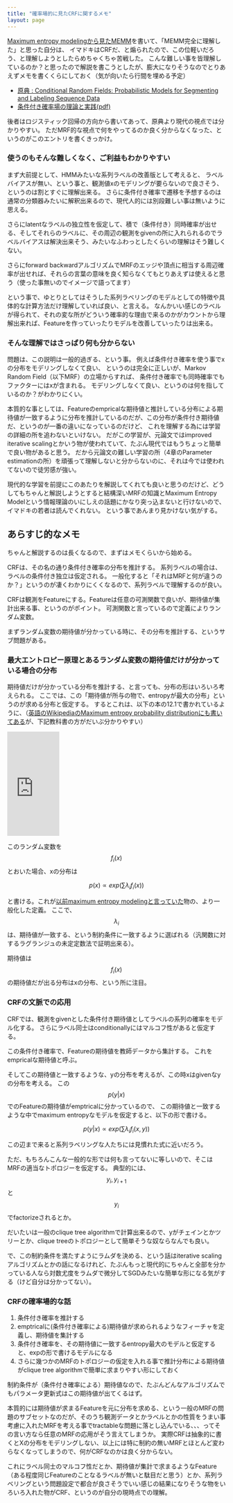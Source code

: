 ```yaml
---
title: "確率場的に見たCRFに関するメモ"
layout: page	
---
```


[Maximum entropy modelingから見たMEMM](https://karino2.github.io/2019/01/23/174024.html)を書いて、「MEMM完全に理解した」と思った自分は、 イマドキはCRFだ、と煽られたので、この位軽いだろう、と理解しようとしたらめちゃくちゃ苦戦した。
こんな難しい事を皆理解しているのか？と思ったので解説を書こうとしたが、膨大になりそうなのでとりあえずメモを書くくらにしておく（気が向いたら行間を埋める予定）

- [原典 : Conditional Random Fields: Probabilistic Models for Segmenting and Labeling Sequence Data](https://repository.upenn.edu/cis_papers/159/)
- [条件付き確率場の理論と実践(pdf)](https://www.ism.ac.jp/editsec/toukei/pdf/64-2-179.pdf)

後者はロジスティック回帰の方向から書いてあって、原典より現代の視点では分かりやすい。
ただMRF的な視点で何をやってるのか良く分からなくなった、というのがこのエントリを書くきっかけ。

### 使うのもそんな難しくなく、ご利益もわかりやすい

まず大前提として、HMMみたいな系列ラベルの改善版として考えると、
ラベルバイアスが無い、という事と、観測値xのモデリングが要らないので良さそう、というのは割とすぐに理解出来る。
さらに条件付き確率で遷移を予想するのは通常の分類器みたいに解釈出来るので、現代人的には別段難しい事は無いように思える。

さらにlatentなラベルの独立性を仮定して、積で（条件付き）同時確率が出せる、そしてそれらのラベルに、その周辺の観測をgivenの所に入れられるのでラベルバイアスは解決出来そう、みたいなふわっとしたくらいの理解はそう難しくない。

さらにforward backwardアルゴリズムでMRFのエッジや頂点に相当する周辺確率が出せれば、それらの言葉の意味を良く知らなくてもとりあえずは使えると思う（使った事無いのでイメージで語ってます）

という事で、ゆとりとしてはそうした系列ラベリングのモデルとしての特徴や具体的な計算方法だけ理解していれば良い、と言える。
なんかいい感じのラベルが得られて、それの変な所がどういう確率的な理由で来るのかがカウントから理解出来れば、Featureを作っていったりモデルを改善していったりは出来る。

### そんな理解ではさっぱり何も分からない

問題は、この説明は一般的過ぎる、という事。
例えば条件付き確率を使う事でxの分布をモデリングしなくて良い、
というのは完全に正しいが、Markov Random Field（以下MRF）の立場からすれば、
条件付き確率でも同時確率でもファクターにはxが含まれる。
モデリングしなくて良い、というのは何を指しているのか？がわかりにくい。

本質的な事としては、Featureのempricalな期待値と推計している分布による期待値が一致するように分布を推計しているのだが、この分布が条件付き期待値だ、というのが一番の違いになっているのだけど、
これを理解する為には学習の詳細の所を追わないといけない。
だがこの学習が、元論文ではimproved iterative scalingとかいう物が使われていて、たぶん現代ではもうちょっと簡単で良い物があると思う。
だから元論文の難しい学習の所（4章のParameter estimationの所）を頑張って理解しないと分からないのに、それは今では使われてないので徒労感が強い。

現代的な学習を前提にこのあたりを解説してくれても良いと思うのだけど、どうしてもちゃんと解説しようとすると結構深いMRFの知識とMaximum Entropy Modelという情報理論のいにしえの話題にかなり突っ込まないと行けないので、イマドキの若者は読んでくれない。
という事であんまり見かけない気がする。

## あらすじ的なメモ

ちゃんと解説するのは長くなるので、まずはメモくらいから始める。

CRFは、その名の通り条件付き確率の分布を推計する。
系列ラベルの場合は、ラベルの条件付き独立は仮定される。
一般化すると「それはMRFと何が違うのか？」というのが凄くわかりにくくなるので、系列ラベルで理解するのが良い。

CRFは観測をFeatureにする。Featureは任意の可測関数で良いが、期待値が集計出来る事、というのがポイント。
可測関数と言っているので定義によりランダム変数。

まずランダム変数の期待値が分かっている時に、その分布を推計する、というサブ問題がある。


### 最大エントロピー原理とあるランダム変数の期待値だけが分かっている場合の分布

期待値だけが分かっている分布を推計する、と言っても、分布の形はいろいろ考えられる。
ここでは、この「期待値が所与の物で、entropyが最大の分布」というのが求める分布と仮定する。
するとこれは、以下の本の12.1で書かれているように、（[英語のWikipediaのMaximum entropy probability distributionにも書いてある](https://en.m.wikipedia.org/wiki/Maximum_entropy_probability_distribution)が、下記教科書の方がだいぶ分かりやすい）

<iframe style="width:120px;height:240px;" marginwidth="0" marginheight="0" scrolling="no" frameborder="0" src="https://rcm-fe.amazon-adsystem.com/e/cm?ref=qf_sp_asin_til&t=karino203-22&m=amazon&o=9&p=8&l=as1&IS1=1&detail=1&asins=B00HLG9ISQ&bc1=ffffff&lt1=_top&fc1=333333&lc1=0066c0&bg1=ffffff&f=ifr"> </iframe>

このランダム変数を$$f_i(x)$$とおいた場合、xの分布は

$$p(x) \propto exp(\sum{\lambda _i f_i(x)})$$

と書ける。これが[以前maximum entropy modelingと言っていた](https://karino2.github.io/2019/01/23/174024.html)物の、より一般化した定義。
ここで、$$\lambda _ i$$は、期待値が一致する、という制約条件に一致するように選ばれる（汎関数に対するラグランジュの未定定数法で証明出来る）。

期待値は$$f_i(x)$$の期待値だが出る分布はxの分布、という所に注目。

### CRFの文脈での応用

CRFでは、観測をgivenとした条件付き期待値としてラベルの系列の確率をモデル化する。
さらにラベル同士はconditionallyにはマルコフ性があると仮定する。

この条件付き確率で、Featureの期待値を教師データから集計する。
これをempricalな期待値と呼ぶ。

そしてこの期待値と一致するような、yの分布を考えるが、この時xはgivenなyの分布を考える。
この$$p(y|x)$$でのFeatureの期待値がemptricalに分かっているので、
この期待値と一致するような中でmaximum entropyなモデルを仮定すると、以下の形で書ける。

$$ p(y|x) \propto exp(\sum{\lambda _i f_i(x, y)})$$

この辺まで来ると系列ラベリングな人たちには見慣れた式に近いだろう。

ただ、もちろんこんな一般的な形では何も言ってないに等しいので、そこはMRFの適当なトポロジーを仮定する。
典型的には、$$y_i, y_{i+1}$$と$$y_i$$でfactorizeされるとか。

だいたいは一般のclique tree algorithmで計算出来るので、yがチェインとかツリーとか、clique treeのトポロジーとして簡単そうな奴ならなんでも良い。

で、この制約条件を満たすようにラムダを決める、という話はiterative scalingアルゴリズムとかの話になるけれど、たぶんもっと現代的にちゃんと全部を分かっている人なら対数尤度をラムダで微分してSGDみたいな簡単な形になる気がする（けど自分は分かってない）。

### CRFの確率場的な話

1. 条件付き確率を推計する
2. emptricalに(条件付き確率による)期待値が求められるようなフィーチャを定義し、期待値を集計する
3. 条件付き確率を、その期待値に一致するentropy最大のモデルと仮定すると、expの形で書けるモデルになる
4. さらに幾つかのMRFのトポロジーの仮定を入れる事で推計分布による期待値がclique tree algorithmで簡単に求まりやすい形にしておく

制約条件が（条件付き確率による）期待値なので、たぶんどんなアルゴリズムでもパラメータ更新式はこの期待値が出てくるはず。

本質的には期待値が求まるFeatureを元に分布を求める、という一般のMRFの問題のサブセットなのだが、そのうち観測データとかラベルとかの性質をうまい事考慮に入れたMRFを考える事でtractableな問題に落とし込んでいる、、、ってその言い方なら任意のMRFの応用がそう言えてしまうか。
実際CRFは抽象的に書くとXの分布をモデリングしない、以上には特に制約の無いMRFとほとんど変わらなくなってしまうので、何がCRFなのかは良く分からない。

これにラベル同士のマルコフ性だとか、期待値が集計で求まるようなFeature（ある程度同じFeatureのことなるラベルが無いと駄目だと思う）とか、系列ラベリングという問題設定で都合が良さそうでいい感じの結果になりそうな物をいろいろ入れた物がCRF、というのが自分の現時点での理解。

